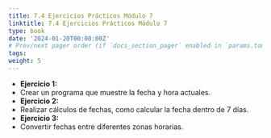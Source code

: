 ```yaml
---
title: 7.4 Ejercicios Prácticos Módulo 7
linktitle: 7.4 Ejercicios Prácticos Módulo 7
type: book
date: '2024-01-20T00:00:00Z'
# Prev/next pager order (if `docs_section_pager` enabled in `params.toml`)
tags: 
weight: 5
---
```


- **Ejercicio 1:**
- Crear un programa que muestre la fecha y hora actuales.
- **Ejercicio 2:**
- Realizar cálculos de fechas, como calcular la fecha dentro de 7 días.
- **Ejercicio 3:**
- Convertir fechas entre diferentes zonas horarias.
